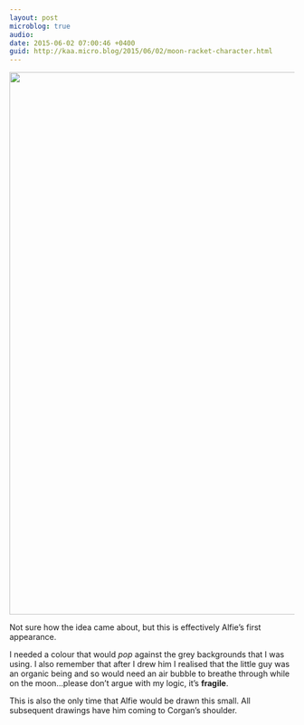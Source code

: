 ```yaml
---
layout: post
microblog: true
audio: 
date: 2015-06-02 07:00:46 +0400
guid: http://kaa.micro.blog/2015/06/02/moon-racket-character.html
---
```

<img src="http://www.kaa.bz/uploads/2018/f83ff2cc88.jpg" alt="" width="640" height="960" class="alignnone size-full wp-image-174" />

Not sure how the idea came about, but this is effectively Alfie’s first appearance.

I needed a colour that would <em>pop</em> against the grey backgrounds that I was using. I also remember that after I drew him I realised that the little guy was an organic being and so would need an air bubble to breathe through while on the moon…please don’t argue with my logic, it’s <strong>fragile</strong>.

This is also the only time that Alfie would be drawn this small. All subsequent drawings have him coming to Corgan’s shoulder.
